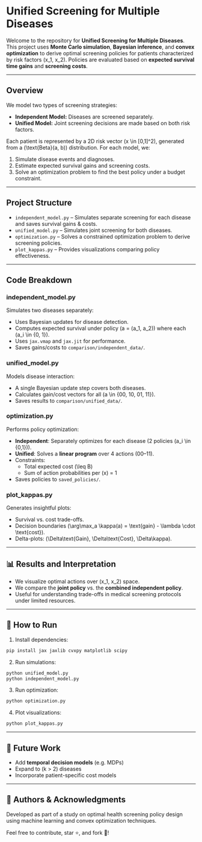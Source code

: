 # Unified Screening for Multiple Diseases

Welcome to the repository for **Unified Screening for Multiple Diseases**. This project uses **Monte Carlo simulation**, **Bayesian inference**, and **convex optimization** to derive optimal screening policies for patients characterized by risk factors \(x_1, x_2\). Policies are evaluated based on **expected survival time gains** and **screening costs**.

---

## Overview

We model two types of screening strategies:

- **Independent Model:** Diseases are screened separately.
- **Unified Model:** Joint screening decisions are made based on both risk factors.

Each patient is represented by a 2D risk vector \(x \in [0,1]^2\), generated from a \(\text{Beta}(a, b)\) distribution. For each model, we:

1. Simulate disease events and diagnoses.
2. Estimate expected survival gains and screening costs.
3. Solve an optimization problem to find the best policy under a budget constraint.

---

## Project Structure

- `independent_model.py` – Simulates separate screening for each disease and saves survival gains & costs.
- `unified_model.py` – Simulates joint screening for both diseases.
- `optimization.py` – Solves a constrained optimization problem to derive screening policies.
- `plot_kappas.py` – Provides visualizations comparing policy effectiveness.

---

## Code Breakdown

### independent_model.py

Simulates two diseases separately:
- Uses Bayesian updates for disease detection.
- Computes expected survival under policy \(a = (a_1, a_2)\) where each \(a_i \in \{0, 1\}\).
- Uses `jax.vmap` and `jax.jit` for performance.
- Saves gains/costs to `comparison/independent_data/`.

### unified_model.py

Models disease interaction:
- A single Bayesian update step covers both diseases.
- Calculates gain/cost vectors for all \(a \in \{00, 10, 01, 11\}\).
- Saves results to `comparison/unified_data/`.

### optimization.py

Performs policy optimization:
- **Independent**: Separately optimizes for each disease (2 policies \(a_i \in \{0,1\}\)).
- **Unified**: Solves a **linear program** over 4 actions (00–11).
- Constraints:
  - Total expected cost \(\leq B\)
  - Sum of action probabilities per \(x\) = 1
- Saves policies to `saved_policies/`.

### plot_kappas.py

Generates insightful plots:
- Survival vs. cost trade-offs.
- Decision boundaries \(\arg\max_a \kappa(a) = \text{gain} - \lambda \cdot \text{cost}\).
- Delta-plots: \(\Delta\text{Gain}, \Delta\text{Cost}, \Delta\kappa\).

---

## 📊 Results and Interpretation

- We visualize optimal actions over \(x_1, x_2\) space.
- We compare the **joint policy** vs. the **combined independent policy**.
- Useful for understanding trade-offs in medical screening protocols under limited resources.

---

## 💾 How to Run

1. Install dependencies:
```bash
pip install jax jaxlib cvxpy matplotlib scipy
```
2. Run simulations:
```bash
python unified_model.py
python independent_model.py
```
3. Run optimization:
```bash
python optimization.py
```
4. Plot visualizations:
```bash
python plot_kappas.py
```

---

## 📌 Future Work

- Add **temporal decision models** (e.g. MDPs)
- Expand to \(k > 2\) diseases
- Incorporate patient-specific cost models

---

## 🧠 Authors & Acknowledgments

Developed as part of a study on optimal health screening policy design using machine learning and convex optimization techniques.

Feel free to contribute, star ⭐, and fork 🍴!
